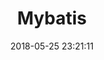 ---
layout: post
title: "Mybatis"
date: 2018-05-25 23:21:11
image: 'https://adongs.github.io/assets/img/resources/mybatis.jpeg'
description: 学习mybatis
category: 'mybatis'
tags:
- Mybatis
introduction: mybatis搭建和理解
---